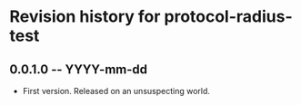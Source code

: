 # Revision history for protocol-radius-test

## 0.0.1.0  -- YYYY-mm-dd

* First version. Released on an unsuspecting world.
